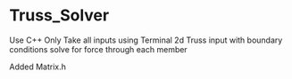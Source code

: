 # Truss_Solver
Use C++ Only
Take all inputs using Terminal
2d Truss input with boundary conditions
solve for force through each member

Added Matrix.h